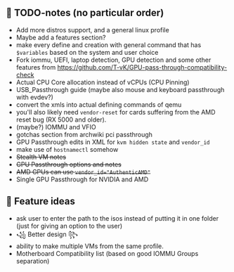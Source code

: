 
## 🔌 TODO-notes (no particular order)

- Add more distros support, and a general linux profile
- Maybe add a features section?
- make every define and creation with general command that has `$variables` based on the system and user choice
- Fork iommu, UEFI, laptop detection, GPU detection and some other features from https://github.com/T-vK/GPU-pass-through-compatibility-check
- Actual CPU Core allocation instead of vCPUs (CPU Pinning)
- USB_Passthrough guide (maybe also mouse and keyboard passthrough with evdev?)
- convert the xmls into actual defining commands of qemu
- you'll also likely need `vendor-reset` for cards suffering from the AMD reset bug (RX 5000 and older).
- (maybe?) IOMMU and VFIO
- gotchas section from archwiki pci passthrough
- GPU Passthrough edits in XML for `kvm hidden state` and `vendor_id` 
- make use of `hostnamectl` somehow
- ~~Stealth VM notes~~
- ~~GPU Passthrough options and notes~~
- ~~AMD GPUs can use `vendor_id="AuthenticAMD"`~~
- Single GPU Passthrough for NVIDIA and AMD


## 🔮 Feature ideas

- ask user to enter the path to the isos instead of putting it in one folder (just for giving an option to the user)
- ꧁ Better design ꧂
- ability to make multiple VMs from the same profile.
- Motherboard Compatibility list (based on good IOMMU Groups separation)
